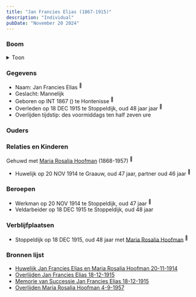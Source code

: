 ```yaml
---
title: "Jan Francies Elias (1867-1915)"
description: "Individual"
pubDate: "November 20 2024"
---
```


### Boom
<details><summary>Toon</summary>

![test](https://www.plantuml.com/plantuml/svg/XT9DJy9040RW-_wA2HpKWqaByY5fY05RmKGqQhoIQJl0skrkixCD8OJ_xYBruwItpUmxCqysUyCEhQjB9RYGkaAB9QIO5MjhQfrFZJ8Md4ND_egq4nkP4sJIPefEPoehjuEIofGidqhio99nkuh4hwcPGcRO2m2O69kJVTt8hD3474KbIZqUGrSSX3Y3fyzLBCIffNMF6X9lo2Gnn4eYjm0Pva7G2GFuxcx7tQINJFoA_KgIoWyGZL9CTylKEATeD8RvuXN2ONy0vnSmCzgHbipqAyv5hTGITRxCh65EZUVvld08j_4Kmkkm1o_EL9MFo_VYg6s83sWbmhDXz3m_swnAr5_AeDC7Q2UJk1jt_z258IJnv0WSmfr5hBV_owxW9NxoiDu0PhLYvqcDA1fjAS-bNljK9u35uzlHV_LfIhofVmrj9TSRjoEbpDQx3g9vqSlB9Y4Q_4z1t93E_M_v0000)
</details>

### Gegevens
- Naam: Jan Francies Elias <sup><a href="../s00355/" style="text-decoration:none" title="Huwelijk Jan Francies Elias en Maria Rosalia Hoofman 20-11-1914">:link:</a></sup>
- Geslacht: Mannelijk
- Geboren op INT 1867 () te Hontenisse <sup><a href="../s00355/" style="text-decoration:none" title="Huwelijk Jan Francies Elias en Maria Rosalia Hoofman 20-11-1914">:link:</a></sup>
- Overleden op 18 DEC 1915 te Stoppeldijk, oud 48 jaar jaar <sup><a href="../s00356/" style="text-decoration:none" title="Overlijden Jan Francies Elias 18-12-1915">:link:</a></sup>
- Overlijden tijdstip: des voormiddags ten half zeven ure

### Ouders

### Relaties en Kinderen

Gehuwd met [Maria Rosalia Hoofman](../i00026/) (1868-1957) <sup><a href="../s00355/" style="text-decoration:none" title="Huwelijk Jan Francies Elias en Maria Rosalia Hoofman 20-11-1914">:link:</a></sup>
- Huwelijk op 20 NOV 1914 te Graauw, oud 47 jaar, partner oud 46 jaar <sup><a href="../s00355/" style="text-decoration:none" title="Huwelijk Jan Francies Elias en Maria Rosalia Hoofman 20-11-1914">:link:</a></sup>

### Beroepen
- Werkman op 20 NOV 1914 te Stoppeldijk, oud 47 jaar <sup><a href="../s00355/" style="text-decoration:none" title="Huwelijk Jan Francies Elias en Maria Rosalia Hoofman 20-11-1914">:link:</a></sup>
- Veldarbeider op 18 DEC 1915 te Stoppeldijk, oud 48 jaar 

### Verblijfplaatsen
- Stoppeldijk  op 18 DEC 1915, oud 48 jaar met [Maria Rosalia Hoofman](../i00026/) <sup><a href="../s00356/" style="text-decoration:none" title="Overlijden Jan Francies Elias 18-12-1915">:link:</a></sup>

### Bronnen lijst
- [Huwelijk Jan Francies Elias en Maria Rosalia Hoofman 20-11-1914](../s00355/)
- [Overlijden Jan Francies Elias 18-12-1915](../s00356/)
- [Memorie van Successie Jan Francies Elias 18-12-1915](../s00357/)
- [Overlijden Maria Rosalia Hoofman 4-9-1957 ](../s00034/)